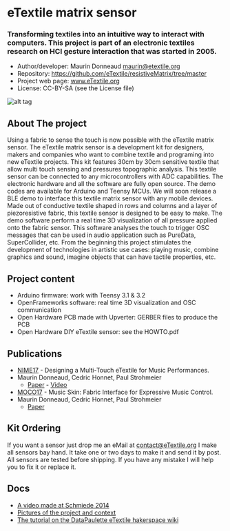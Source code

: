 # eTextile matrix sensor

### Transforming textiles into an intuitive way to interact with computers. This project is part of an electronic textiles research on HCI gesture interaction that was started in 2005.

- Author/developer: Maurin Donneaud <maurin@etextile.org>
- Repository: https://github.com/eTextile/resistiveMatrix/tree/master
- Project web page: www.eTextile.org
- License: CC-BY-SA (see the License file)

![alt tag](https://farm6.staticflickr.com/5572/30306414062_22bba76566_z_d.jpg)

## About The project
Using a fabric to sense the touch is now possible with the eTextile matrix sensor.
The eTextile matrix sensor is a development kit for designers, makers and companies who want to combine textile and programing into new eTextile projects.
This kit features 30cm by 30cm sensitive textile that allow multi touch sensing and pressures topographic analysis.
This textile sensor can be connected to any microcontrollers with ADC capabilities.
The electronic hardware and all the software are fully open source.
The demo codes are available for Arduino and Teensy MCUs.
We will soon release a BLE demo to interface this textile matrix sensor with any mobile devices.
Made out of conductive textile shaped in rows and columns and a layer of piezoresistive fabric, this textile sensor is designed to be easy to make.
The demo software perform a real time 3D visualization of all pressure applied onto the fabric sensor.
This software analyses the touch to trigger OSC messages that can be used in audio application such as PureData, SuperCollider, etc.
From the beginning this project stimulates the development of technologies in artistic use cases: playing music, combine graphics and sound, imagine objects that can have tactile properties, etc.

## Project content
- Arduino firmware: work with Teensy 3.1 & 3.2
- OpenFrameworks software: real time 3D visualization and OSC communication
- Open Hardware PCB made with Upverter: GERBER files to produce the PCB
- Open Hardware DIY eTextile sensor: see the HOWTO.pdf

## Publications
- [NIME17](http://www.nime2017.org/) - Designing a Multi-Touch eTextile for Music Performances.
- Maurin Donneaud, Cedric Honnet, Paul Strohmeier
  - [Paper](https://etextile.github.io/resistiveMatrix/publications/NIME17-eTextile.pdf) - [Video](https://vimeo.com/217690743)
- [MOCO17](http://moco17.movementcomputing.org/) - Music Skin: Fabric Interface for Expressive Music Control.
- Maurin Donneaud, Cedric Honnet, Paul Strohmeier
  - [Paper](https://etextile.github.io/resistiveMatrix/publications/MOCO17-MusicSkin.pdf)

## Kit Ordering
If you want a sensor just drop me an eMail at contact@eTextile.org
I make all sensors bay hand. It take one or two days to make it and send it by post.
All sensors are tested before shipping.
If you have any mistake I will help you to fix it or replace it.

## Docs
- [A video made at Schmiede 2014](http://www.kobakant.at/DIY/?p=4305/)
- [Pictures of the project and context](https://www.flickr.com/photos/maurin/albums/72157673740361510)
- [The tutorial on the DataPaulette eTextile hakerspace wiki](http://wiki.datapaulette.org/doku.php/atelier/projets/matrice_textile)

